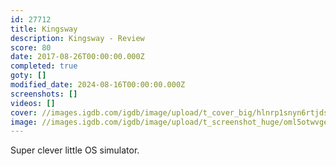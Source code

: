 ```yaml
---
id: 27712
title: Kingsway
description: Kingsway - Review
score: 80
date: 2017-08-26T00:00:00.000Z
completed: true
goty: []
modified_date: 2024-08-16T00:00:00.000Z
screenshots: []
videos: []
cover: //images.igdb.com/igdb/image/upload/t_cover_big/hlnrp1snyn6rtjdsdrdf.jpg
image: //images.igdb.com/igdb/image/upload/t_screenshot_huge/oml5otwvgeuk7q9mrxnb.jpg
---
```

Super clever little OS simulator.
